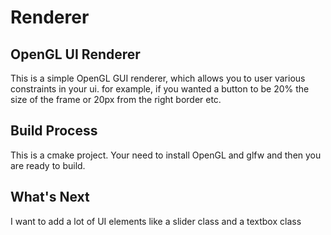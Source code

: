 # Renderer
## OpenGL UI Renderer
This is a simple OpenGL GUI renderer, which allows you to user various constraints in your ui.
for example, if you wanted a button to be 20% the size of the frame or 20px from the right border etc.

## Build Process
This is a cmake project. Your need to install OpenGL and glfw and then you are ready to build.


## What's Next
I want to add a lot of UI elements like a slider class and a textbox class